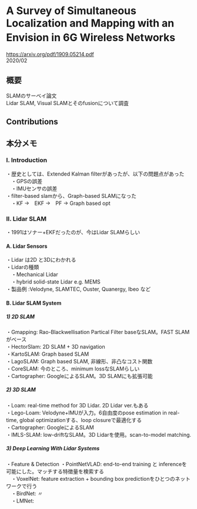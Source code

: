 # A Survey of Simultaneous Localization and Mapping with an Envision in 6G Wireless Networks　　
https://arxiv.org/pdf/1909.05214.pdf  
2020/02  

## 概要
SLAMのサーベイ論文  
Lidar SLAM, Visual SLAMとそのfusionについて調査    

## Contributions  
  
## 本分メモ
  
### I. Introduction  
・歴史としては、Extended Kalman filterがあったが、以下の問題点があった  
　・GPSの誤差  
　・IMUセンサの誤差  
・filter-based slamから、Graph-based SLAMになった  
　・KF →　EKF →　PF → Graph based opt  
  
### II. Lidar SLAM  
・1991はソナー+EKFだったのが、今はLidar SLAMらしい  
  
#### A. Lidar Sensors  
・Lidar は2D と3Dにわかれる  
・Lidarの種類  
　・Mechanical Lidar  
　・hybrid solid-state Lidar e.g. MEMS  
・製品例 :Velodyne, SLAMTEC, Ouster, Quanergy, Ibeo など  
  
#### B. Lidar SLAM System  
##### 1) 2D SLAM  
・Gmapping: Rao-Blackwellisation Partical Filter baseなSLAM。FAST SLAMがベース  
・HectorSlam: 2D SLAM + 3D navigation  
・KartoSLAM: Graph based SLAM  
・LagoSLAM: Graph based SLAM, 非線形、非凸なコスト関数   
・CoreSLAM: 今のところ、minimum lossなSLAMらしい  
・Cartographer: GoogleによるSLAM。3D SLAMにも拡張可能  
  
##### 2) 3D SLAM  
・Loam: real-time method for 3D Lidar. 2D Lidar ver.もある  
・Lego-Loam: Velodyne+IMUが入力。6自由度のpose estimation in real-time, global optimizationする、loop closureで最適化する  
・Cartographer: GoogleによるSLAM  
・IMLS-SLAM: low-driftなSLAM。3D Lidarを使用。scan-to-model matching.  
  
##### 3) Deep Learning With Lidar Systems  
・Feature & Detection
  ・PointNetVLAD: end-to-end training と inferenceを可能にした。マッチする特徴量を検索する  
　・VoxelNet: feature extraction + bounding box predictionをひとつのネットワークで行う  
　・BirdNet: 〃  
　・LMNet: 
